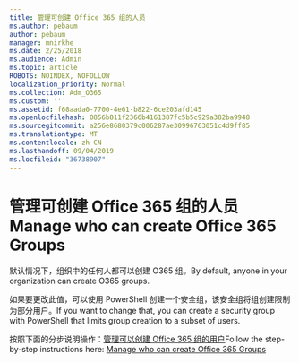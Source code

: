 ```yaml
---
title: 管理可创建 Office 365 组的人员
ms.author: pebaum
author: pebaum
manager: mnirkhe
ms.date: 2/25/2018
ms.audience: Admin
ms.topic: article
ROBOTS: NOINDEX, NOFOLLOW
localization_priority: Normal
ms.collection: Adm_O365
ms.custom: ''
ms.assetid: f68aada0-7700-4e61-b822-6ce203afd145
ms.openlocfilehash: 0856b811f2366b4161387fc5b5c929a382ba9948
ms.sourcegitcommit: a256e8680379c006287ae30996763051c4d9ff85
ms.translationtype: MT
ms.contentlocale: zh-CN
ms.lasthandoff: 09/04/2019
ms.locfileid: "36738907"
---
```

# <a name="manage-who-can-create-office-365-groups"></a><span data-ttu-id="e6850-102">管理可创建 Office 365 组的人员</span><span class="sxs-lookup"><span data-stu-id="e6850-102">Manage who can create Office 365 Groups</span></span>

<span data-ttu-id="e6850-103">默认情况下，组织中的任何人都可以创建 O365 组。</span><span class="sxs-lookup"><span data-stu-id="e6850-103">By default, anyone in your organization can create O365 groups.</span></span>
  
<span data-ttu-id="e6850-104">如果要更改此值，可以使用 PowerShell 创建一个安全组，该安全组将组创建限制为部分用户。</span><span class="sxs-lookup"><span data-stu-id="e6850-104">If you want to change that, you can create a security group with PowerShell that limits group creation to a subset of users.</span></span>
  
<span data-ttu-id="e6850-105">按照下面的分步说明操作：[管理可以创建 Office 365 组的用户](https://docs.microsoft.com/office365/admin/create-groups/manage-creation-of-groups)</span><span class="sxs-lookup"><span data-stu-id="e6850-105">Follow the step-by-step instructions here: [Manage who can create Office 365 Groups](https://docs.microsoft.com/office365/admin/create-groups/manage-creation-of-groups)</span></span>
  

